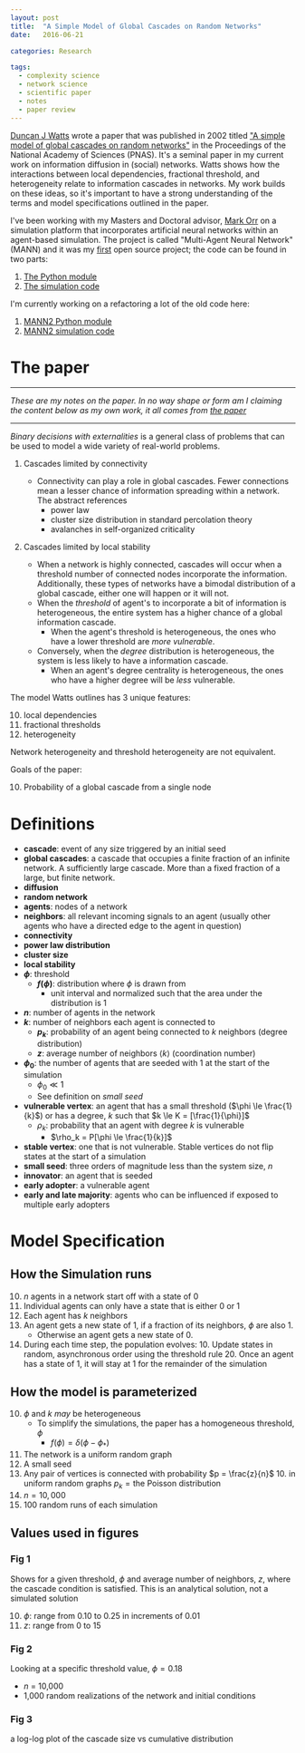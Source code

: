 ```yaml
---
layout: post
title:  "A Simple Model of Global Cascades on Random Networks"
date:   2016-06-21

categories: Research

tags:
  - complexity science
  - network science
  - scientific paper
  - notes
  - paper review
---
```


[Duncan J Watts](https://twitter.com/duncanjwatts) wrote a paper that
was published in 2002 titled ["A simple model of global
cascades on random networks"][1] in the Proceedings of the National Academy of Sciences (PNAS).
It's a seminal paper in my current
work on information diffusion in (social) networks.  Watts shows how
the interactions between local dependencies, fractional threshold, and
heterogeneity relate to information cascades in networks.  My work
builds on these ideas, so it's important to have a strong
understanding of the terms and model specifications outlined in the
paper.

<!-- more -->

I've been working with my Masters and Doctoral advisor,
[Mark Orr](http://mark-orr.github.io/) on a simulation platform that
incorporates artificial neural networks within an agent-based
simulation.  The project is called "Multi-Agent Neural Network" (MANN)
and it was my
[first](http://chendaniely.github.io/blog/2015/02/05/open-sourcing-a-python-project)
open source project; the code can be found in two parts:

1. [The Python module](https://github.com/chendaniely/multi-agent-neural-network)
2. [The simulation code](https://github.com/chendaniely/multidisciplinary-diffusion-model-experiments)

I'm currently working on a refactoring a lot of the old code here:

1. [MANN2 Python module](https://github.com/chendaniely/mann2)
2. [MANN2 simulation code](https://github.com/chendaniely/mann2_simulations)

# The paper

<hr>

*These are my notes on the paper.  In no way shape or form am I claiming the content below as my own work, it all comes from [the paper][1]*

<hr>

*Binary decisions with externalities* is a general class of problems
that can be used to model a wide variety of real-world problems.

1.  Cascades limited by connectivity
	- Connectivity can play a role in global cascades.
	Fewer connections mean a lesser chance of information spreading within a network.
	The abstract references
		- power law
		- cluster size distribution in standard percolation theory
		- avalanches in self-organized criticality

2.  Cascades limited by local stability
	- When a network is highly connected, cascades will occur when a
	threshold number of connected nodes incorporate the information.
	Additionally, these types of networks have a bimodal distribution
	of a global cascade, either one will happen or it will not.
	- When the *threshold* of agent's to incorporate a bit of
	information is heterogeneous, the entire system has a higher
	chance of a global information cascade.
		- When the agent's threshold is heterogeneous, the ones who
		  have a lower threshold are *more* *vulnerable*.
	- Conversely, when the *degree* distribution is heterogeneous, the
	system is less likely to have a information cascade.
		- When an agent's degree centrality is heterogeneous, the ones
		  who have a higher degree will be *less* vulnerable.

The model Watts outlines has 3 unique features:

10. local dependencies
20. fractional thresholds
30. heterogeneity

Network heterogeneity and threshold heterogeneity are not equivalent.

Goals of the paper:

10. Probability of a global cascade from a single node

# Definitions

- **cascade**: event of any size triggered by an initial seed
- **global cascades**: a cascade that occupies a finite fraction of an infinite network.  A sufficiently large cascade.  More than a fixed fraction of a large, but finite network.
- **diffusion**
- **random network**
- **agents**: nodes of a network
- **neighbors**: all relevant incoming signals to an agent (usually other agents who have a directed edge to the agent in question)
- **connectivity**
- **power law distribution**
- **cluster size**
- **local stability**
- **$\phi$**: threshold
	- **$f(\phi)$**: distribution where $\phi$ is drawn from
		- unit interval and normalized such that the area under the distribution is 1
- **$n$**: number of agents in the network
- **$k$**: number of neighbors each agent is connected to
	- **$p_k$**: probability of an agent being connected to $k$ neighbors (degree distribution)
	- **$z$**: average number of neighbors $\langle k \rangle$ (coordination number)
- **$\phi_0$**: the number of agents that are seeded with 1 at the start of the simulation
	- $\phi_0 \ll 1$
	- See definition on *small seed*
- **vulnerable vertex**:  an agent that has a small threshold ($\phi \le \frac{1}{k}$) or has a degree, $k$ such that $k \le K = [\frac{1}{\phi}]$
	- $\rho_k$: probability that an agent with degree $k$ is vulnerable
		- $\rho_k = P[\phi \le \frac{1}{k}]$
- **stable vertex**: one that is not vulnerable. Stable vertices do not flip states at the start of a simulation
- **small seed**: three orders of magnitude less than the system size, $n$
- **innovator**: an agent that is seeded
- **early adopter**: a vulnerable agent
- **early and late majority**: agents who can be influenced if exposed to multiple early adopters

# Model Specification

## How the Simulation runs

10. $n$ agents in a network start off with a state of 0
20. Individual agents can only have a state that is either 0 or 1
30. Each agent has $k$ neighbors
40. An agent gets a new state of 1, if a fraction of its neighbors, $\phi$ are also 1.
	- Otherwise an agent gets a new state of 0.
50. During each time step, the population evolves:
	10. Update states in random, asynchronous order using the threshold rule
	20. Once an agent has a state of 1, it will stay at 1 for the remainder of the simulation

## How the model is parameterized

10. $\phi$ and $k$ *may* be heterogeneous
	- To simplify the simulations, the paper has a homogeneous threshold, $\phi$
		- $f(\phi) = \delta(\phi - \phi_*)$
20. The network is a uniform random graph
30. A small seed
40. Any pair of vertices is connected with probability $p = \frac{z}{n}$
	10. in uniform random graphs $p_k = \text{the Poisson distribution}$
50. $n = 10,000$
60. 100 random runs of each simulation

## Values used in figures

### Fig 1

Shows for a given threshold, $\phi$ and average number of neighbors, $z$,
where the cascade condition is satisfied.
This is an analytical solution, not a simulated solution

10. $\phi$: range from 0.10 to 0.25 in increments of 0.01
20. $z$: range from 0 to 15

### Fig 2

Looking at a specific threshold value, $\phi = 0.18$

- $n$ = 10,000
- 1,000 random realizations of the network and initial conditions

### Fig 3

a log-log plot of the cascade size vs cumulative distribution

[1]: http://www.ncbi.nlm.nih.gov/pubmed/16578874
